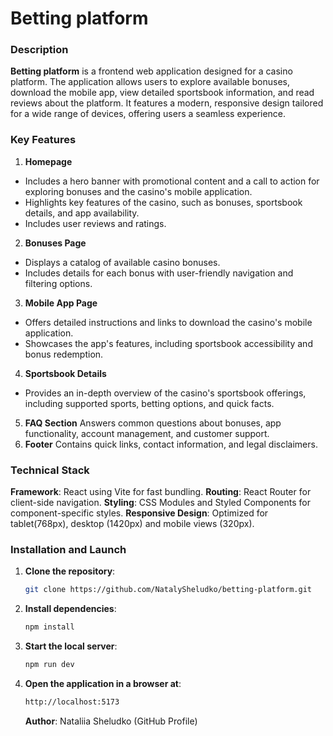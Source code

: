 # Betting platform

### Description

**Betting platform** is a frontend web application designed for a casino platform. The application allows users to explore available bonuses, download the mobile app, view detailed sportsbook information, and read reviews about the platform. It features a modern, responsive design tailored for a wide range of devices, offering users a seamless experience.

### Key Features

1. **Homepage**

- Includes a hero banner with promotional content and a call to action for exploring bonuses and the casino's mobile application.
- Highlights key features of the casino, such as bonuses, sportsbook details, and app availability.
- Includes user reviews and ratings.

2. **Bonuses Page**

- Displays a catalog of available casino bonuses.
- Includes details for each bonus with user-friendly navigation and filtering options.

3. **Mobile App Page**

- Offers detailed instructions and links to download the casino's mobile application.
- Showcases the app's features, including sportsbook accessibility and bonus redemption.

4. **Sportsbook Details**

- Provides an in-depth overview of the casino's sportsbook offerings, including supported sports, betting options, and quick facts.

5. **FAQ Section**
   Answers common questions about bonuses, app functionality, account management, and customer support.
6. **Footer**
   Contains quick links, contact information, and legal disclaimers.

### Technical Stack

**Framework**: React using Vite for fast bundling.
**Routing**: React Router for client-side navigation.
**Styling**: CSS Modules and Styled Components for component-specific styles.
**Responsive Design**: Optimized for tablet(768px), desktop (1420px) and mobile views (320px).

### Installation and Launch

1. **Clone the repository**:

   ```bash
   git clone https://github.com/NatalySheludko/betting-platform.git

   ```

2. **Install dependencies**:

   ```bash
   npm install

   ```

3. **Start the local server**:

   ```bash
   npm run dev

   ```

4. **Open the application in a browser at**:
   ```bash
   http://localhost:5173
   ```
   **Author**: Nataliia Sheludko (GitHub Profile)
